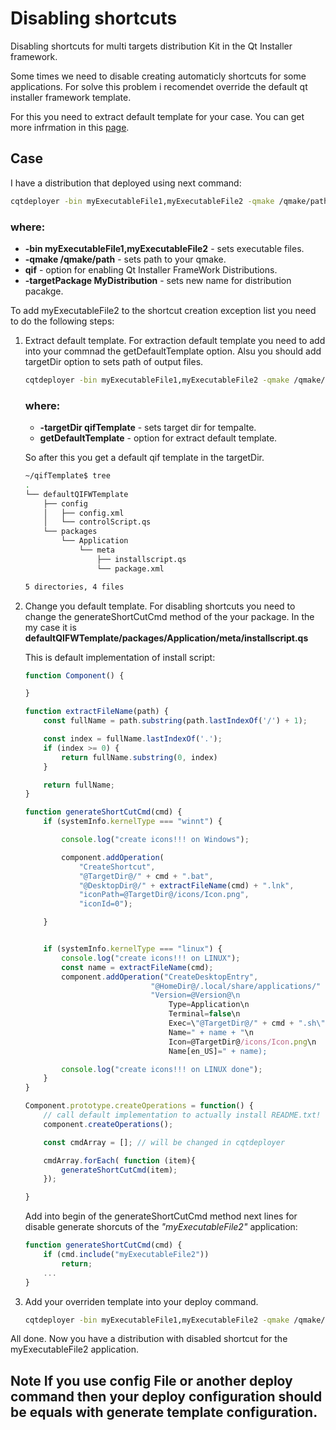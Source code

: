 # Disabling shortcuts

Disabling shortcuts for multi targets distribution Kit in the Qt Installer framework.

Some times we need to disable creating automaticly shortcuts for some applications.
For solve this problem i recomendet override the default qt installer framework template.

For this you need to extract default template for your case. You can get more infrmation in this [page](ExtractDefaultsTemplates.md). 

## Case

I have a distribution that deployed using next command:

``` bash
cqtdeployer -bin myExecutableFile1,myExecutableFile2 -qmake /qmake/path qif -targetPackage MyDistribution
```
### where:

* **-bin myExecutableFile1,myExecutableFile2** - sets executable files.
* **-qmake /qmake/path** - sets path to your qmake.
* **qif** - option for enabling Qt Installer FrameWork Distributions.
* **-targetPackage MyDistribution** - sets new name for distribution pacakge.

To add myExecutableFile2 to the shortcut creation exception list you need to do the following steps:

1. Extract default template.
    For extraction default template you need to add into your commnad the getDefaultTemplate option. Alsu you should add targetDir option to sets path of output files.

    ``` bash
    cqtdeployer -bin myExecutableFile1,myExecutableFile2 -qmake /qmake/path qif getDefaultTemplate -targetDir qifTemplate -targetPackage MyDistribution
    ```

    ### where:
    * **-targetDir qifTemplate** - sets target dir for tempalte.
    * **getDefaultTemplate** - option for extract default template.


    So after this you get a default qif template in the targetDir.

    ``` bash 
    ~/qifTemplate$ tree
    .
    └── defaultQIFWTemplate
        ├── config
        │   ├── config.xml
        │   └── controlScript.qs
        └── packages
            └── Application
                └── meta
                    ├── installscript.qs
                    └── package.xml

    5 directories, 4 files

    ```

2. Change you default template.
    For disabling shortcuts you need to change the generateShortCutCmd method of the your package. In the my case it is **defaultQIFWTemplate/packages/Application/meta/installscript.qs**

    This is default implementation of install script:
    ``` js
    function Component() {

    }

    function extractFileName(path) {
        const fullName = path.substring(path.lastIndexOf('/') + 1);

        const index = fullName.lastIndexOf('.');
        if (index >= 0) {
            return fullName.substring(0, index)
        }

        return fullName;
    }

    function generateShortCutCmd(cmd) {
        if (systemInfo.kernelType === "winnt") {

            console.log("create icons!!! on Windows");

            component.addOperation(
                "CreateShortcut",
                "@TargetDir@/" + cmd + ".bat",
                "@DesktopDir@/" + extractFileName(cmd) + ".lnk",
                "iconPath=@TargetDir@/icons/Icon.png",
                "iconId=0");

        }


        if (systemInfo.kernelType === "linux") {
            console.log("create icons!!! on LINUX");
            const name = extractFileName(cmd);
            component.addOperation("CreateDesktopEntry",
                                "@HomeDir@/.local/share/applications/" + name + ".desktop",
                                "Version=@Version@\n
                                    Type=Application\n
                                    Terminal=false\n
                                    Exec=\"@TargetDir@/" + cmd + ".sh\"\n
                                    Name=" + name + "\n
                                    Icon=@TargetDir@/icons/Icon.png\n
                                    Name[en_US]=" + name);

            console.log("create icons!!! on LINUX done");
        }
    }

    Component.prototype.createOperations = function() {
        // call default implementation to actually install README.txt!
        component.createOperations();

        const cmdArray = []; // will be changed in cqtdeployer

        cmdArray.forEach( function (item){
            generateShortCutCmd(item);
        });

    }
    ```

    Add into begin of the generateShortCutCmd method next lines for disable generate shorcuts of the *"myExecutableFile2"* application:

    ``` js
    function generateShortCutCmd(cmd) {
        if (cmd.include("myExecutableFile2"))
            return;
        ...
    }
    ```

3. Add your overriden template into your deploy command.
    ``` bash
    cqtdeployer -bin myExecutableFile1,myExecutableFile2 -qmake /qmake/path qif qifTemplate/defaultQIFWTemplate
    ```

All done. Now you have a distribution with disabled shortcut for the myExecutableFile2 application.


## Note If you use config File or another deploy command then your deploy configuration should be equals with generate template configuration.